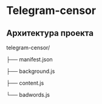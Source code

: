 # Telegram-censor
   ## Архитектура проекта
   telegram-censor/
   
├── manifest.json

├── background.js

├── content.js

└── badwords.js
